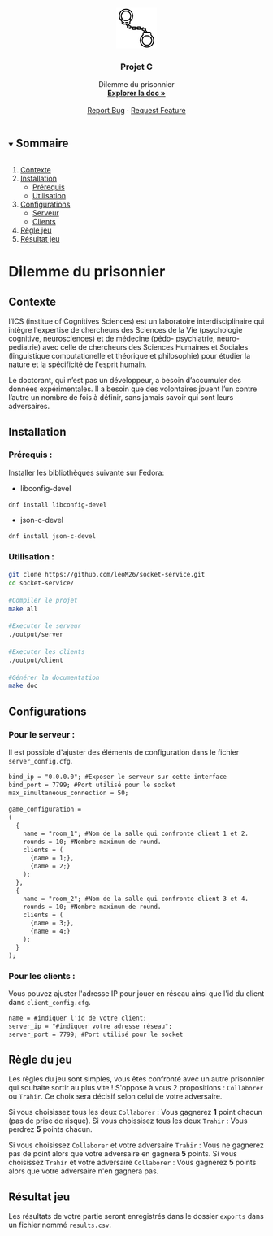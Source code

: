 <!-- PROJECT LOGO -->
<br />
<p align="center">
  <a href="https://github.com/leoM26/socket-service">
    <img src="images/logo.png" alt="Logo" width="80" height="80">
  </a>

  <h3 align="center">Projet C</h3>

  <p align="center">
    Dilemme du prisonnier
    <br />
    <a href="https://github.com/leoM26/socket-service/tree/master/docs"><strong>Explorer la doc »</strong></a>
    <br />
    <br />
    <a href="https://github.com/leoM26/socket-service/issues">Report Bug</a>
    ·
    <a href="https://github.com/leoM26/socket-service/pulls">Request Feature</a>
  </p>
</p>

<!-- TABLE OF CONTENTS -->
<details open="open">
  <summary><h2 style="display: inline-block">Sommaire</h2></summary>
  <ol>
    <li>
      <a href="#contexte">Contexte</a>
    </li>
    <li>
      <a href="#installation">Installation</a>
      <ul>
        <li><a href="#prérequis">Prérequis</a></li>
        <li><a href="#utilisation">Utilisation</a></li>
      </ul>
    </li>
    <li>
    <a href="#configurations">Configurations</a>
    <ul>
        <li><a href="#pour-le-serveur">Serveur</a></li>
        <li><a href="#pour-les-clients">Clients</a></li>
      </ul>
    </li>
    <li><a href="#règle-du-jeu">Règle jeu</a></li>
    <li><a href="#résultat-jeu">Résultat jeu</a></li>
  </ol>
</details>

# Dilemme du prisonnier 

## Contexte

l’ICS (institue of Cognitives Sciences) est un laboratoire interdisciplinaire qui intègre l'expertise de chercheurs des Sciences de la Vie (psychologie cognitive, neurosciences) et de médecine (pédo- psychiatrie, neuro-pediatrie) avec celle de chercheurs des Sciences Humaines et Sociales (linguistique computationelle et théorique et philosophie) pour étudier la nature et la spécificité de l'esprit humain.

Le doctorant, qui n’est pas un développeur, a besoin d’accumuler des données expérimentales. Il a besoin que des volontaires jouent l’un contre l’autre un nombre de fois à définir, sans jamais savoir qui sont leurs adversaires.
## Installation

### Prérequis :

Installer les bibliothèques suivante sur Fedora: 
- libconfig-devel

`dnf install libconfig-devel`

- json-c-devel

`dnf install json-c-devel`

### Utilisation :

```bash
git clone https://github.com/leoM26/socket-service.git
cd socket-service/

#Compiler le projet
make all

#Executer le serveur
./output/server

#Executer les clients
./output/client

#Générer la documentation
make doc 
```

## Configurations

### Pour le serveur : 

 Il est possible d'ajuster des éléments de configuration dans le fichier `server_config.cfg`.

```
bind_ip = "0.0.0.0"; #Exposer le serveur sur cette interface
bind_port = 7799; #Port utilisé pour le socket
max_simultaneous_connection = 50; 

game_configuration =
(
  {
    name = "room_1"; #Nom de la salle qui confronte client 1 et 2.
    rounds = 10; #Nombre maximum de round.
    clients = (
      {name = 1;},
      {name = 2;}
    );
  },
  {
    name = "room_2"; #Nom de la salle qui confronte client 3 et 4.
    rounds = 10; #Nombre maximum de round.
    clients = (
      {name = 3;},
      {name = 4;}
    );
  }
);
```

### Pour les clients :

 Vous pouvez ajuster l'adresse IP pour jouer en réseau ainsi que l'id du client dans `client_config.cfg`.

```
name = #indiquer l'id de votre client;
server_ip = "#indiquer votre adresse réseau"; 
server_port = 7799; #Port utilisé pour le socket
```
## Règle du jeu

Les règles du jeu sont simples, vous êtes confronté avec un autre prisonnier qui souhaite sortir au plus vite ! 
S'oppose à vous 2 propositions : `Collaborer` ou `Trahir`. Ce choix sera décisif selon celui de votre adversaire.

Si vous choisissez tous les deux `Collaborer` : Vous gagnerez **1** point chacun (pas de prise de risque).
Si vous choissisez tous les deux `Trahir` : Vous perdrez **5** points chacun.

Si vous choisissez `Collaborer` et votre adversaire `Trahir` : Vous ne gagnerez pas de point alors que votre adversaire en gagnera **5** points.
Si vous choisissez `Trahir` et votre adversaire `Collaborer` : Vous gagnerez **5** points alors que votre adversaire n'en gagnera pas.
## Résultat jeu

Les résultats de votre partie seront enregistrés dans le dossier `exports` dans un fichier nommé `results.csv`.


